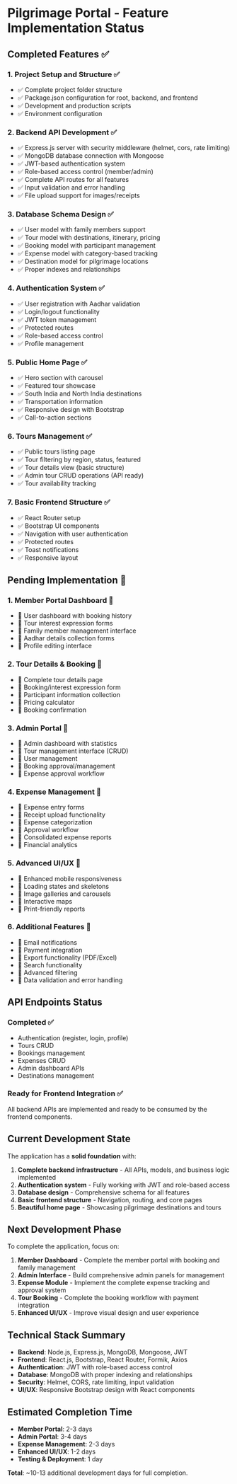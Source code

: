 # Pilgrimage Portal - Feature Implementation Status

## Completed Features ✅

### 1. Project Setup and Structure ✅
- ✅ Complete project folder structure
- ✅ Package.json configuration for root, backend, and frontend
- ✅ Development and production scripts
- ✅ Environment configuration

### 2. Backend API Development ✅
- ✅ Express.js server with security middleware (helmet, cors, rate limiting)
- ✅ MongoDB database connection with Mongoose
- ✅ JWT-based authentication system
- ✅ Role-based access control (member/admin)
- ✅ Complete API routes for all features
- ✅ Input validation and error handling
- ✅ File upload support for images/receipts

### 3. Database Schema Design ✅
- ✅ User model with family members support
- ✅ Tour model with destinations, itinerary, pricing
- ✅ Booking model with participant management
- ✅ Expense model with category-based tracking
- ✅ Destination model for pilgrimage locations
- ✅ Proper indexes and relationships

### 4. Authentication System ✅
- ✅ User registration with Aadhar validation
- ✅ Login/logout functionality
- ✅ JWT token management
- ✅ Protected routes
- ✅ Role-based access control
- ✅ Profile management

### 5. Public Home Page ✅
- ✅ Hero section with carousel
- ✅ Featured tour showcase
- ✅ South India and North India destinations
- ✅ Transportation information
- ✅ Responsive design with Bootstrap
- ✅ Call-to-action sections

### 6. Tours Management ✅
- ✅ Public tours listing page
- ✅ Tour filtering by region, status, featured
- ✅ Tour details view (basic structure)
- ✅ Admin tour CRUD operations (API ready)
- ✅ Tour availability tracking

### 7. Basic Frontend Structure ✅
- ✅ React Router setup
- ✅ Bootstrap UI components
- ✅ Navigation with user authentication
- ✅ Protected routes
- ✅ Toast notifications
- ✅ Responsive layout

## Pending Implementation 🚧

### 1. Member Portal Dashboard 🚧
- 🔄 User dashboard with booking history
- 🔄 Tour interest expression forms
- 🔄 Family member management interface
- 🔄 Aadhar details collection forms
- 🔄 Profile editing interface

### 2. Tour Details & Booking 🚧
- 🔄 Complete tour details page
- 🔄 Booking/interest expression form
- 🔄 Participant information collection
- 🔄 Pricing calculator
- 🔄 Booking confirmation

### 3. Admin Portal 🚧
- 🔄 Admin dashboard with statistics
- 🔄 Tour management interface (CRUD)
- 🔄 User management
- 🔄 Booking approval/management
- 🔄 Expense approval workflow

### 4. Expense Management 🚧
- 🔄 Expense entry forms
- 🔄 Receipt upload functionality
- 🔄 Expense categorization
- 🔄 Approval workflow
- 🔄 Consolidated expense reports
- 🔄 Financial analytics

### 5. Advanced UI/UX 🚧
- 🔄 Enhanced mobile responsiveness
- 🔄 Loading states and skeletons
- 🔄 Image galleries and carousels
- 🔄 Interactive maps
- 🔄 Print-friendly reports

### 6. Additional Features 🚧
- 🔄 Email notifications
- 🔄 Payment integration
- 🔄 Export functionality (PDF/Excel)
- 🔄 Search functionality
- 🔄 Advanced filtering
- 🔄 Data validation and error handling

## API Endpoints Status

### Completed ✅
- Authentication (register, login, profile)
- Tours CRUD
- Bookings management
- Expenses CRUD
- Admin dashboard APIs
- Destinations management

### Ready for Frontend Integration ✅
All backend APIs are implemented and ready to be consumed by the frontend components.

## Current Development State

The application has a **solid foundation** with:

1. **Complete backend infrastructure** - All APIs, models, and business logic implemented
2. **Authentication system** - Fully working with JWT and role-based access
3. **Database design** - Comprehensive schema for all features
4. **Basic frontend structure** - Navigation, routing, and core pages
5. **Beautiful home page** - Showcasing pilgrimage destinations and tours

## Next Development Phase

To complete the application, focus on:

1. **Member Dashboard** - Complete the member portal with booking and family management
2. **Admin Interface** - Build comprehensive admin panels for management
3. **Expense Module** - Implement the complete expense tracking and approval system
4. **Tour Booking** - Complete the booking workflow with payment integration
5. **Enhanced UI/UX** - Improve visual design and user experience

## Technical Stack Summary

- **Backend**: Node.js, Express.js, MongoDB, Mongoose, JWT
- **Frontend**: React.js, Bootstrap, React Router, Formik, Axios
- **Authentication**: JWT with role-based access control
- **Database**: MongoDB with proper indexing and relationships
- **Security**: Helmet, CORS, rate limiting, input validation
- **UI/UX**: Responsive Bootstrap design with React components

## Estimated Completion Time

- **Member Portal**: 2-3 days
- **Admin Portal**: 3-4 days  
- **Expense Management**: 2-3 days
- **Enhanced UI/UX**: 1-2 days
- **Testing & Deployment**: 1 day

**Total**: ~10-13 additional development days for full completion.